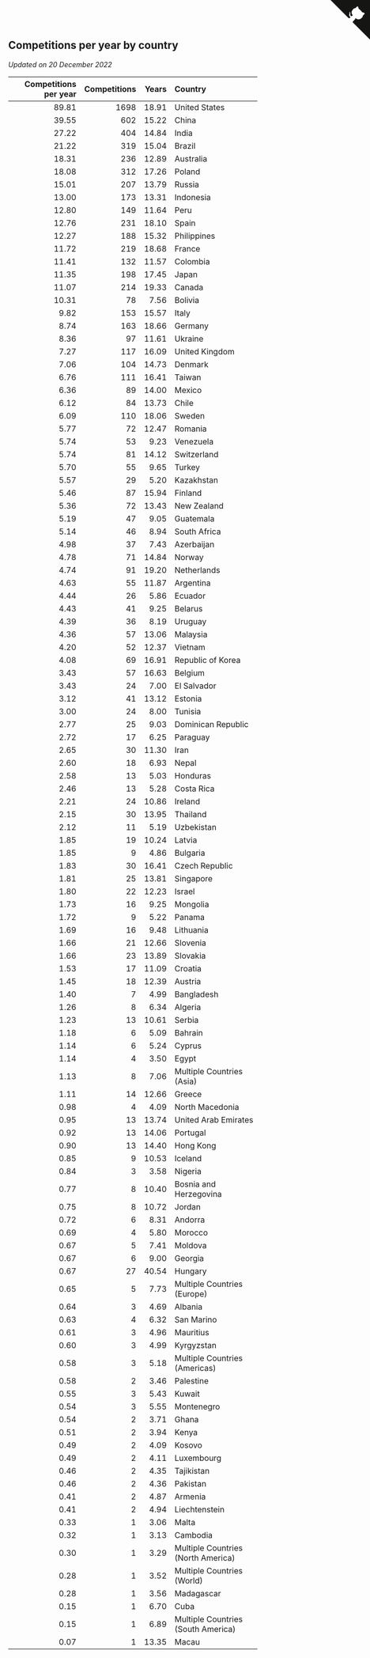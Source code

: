 ## Competitions per year by country

*Updated on 20 December 2022*

| Competitions per year | Competitions | Years | Country |
| ---: | ---: | ---: | :--- |
| 89.81 | 1698 | 18.91 | United States |
| 39.55 | 602 | 15.22 | China |
| 27.22 | 404 | 14.84 | India |
| 21.22 | 319 | 15.04 | Brazil |
| 18.31 | 236 | 12.89 | Australia |
| 18.08 | 312 | 17.26 | Poland |
| 15.01 | 207 | 13.79 | Russia |
| 13.00 | 173 | 13.31 | Indonesia |
| 12.80 | 149 | 11.64 | Peru |
| 12.76 | 231 | 18.10 | Spain |
| 12.27 | 188 | 15.32 | Philippines |
| 11.72 | 219 | 18.68 | France |
| 11.41 | 132 | 11.57 | Colombia |
| 11.35 | 198 | 17.45 | Japan |
| 11.07 | 214 | 19.33 | Canada |
| 10.31 | 78 | 7.56 | Bolivia |
| 9.82 | 153 | 15.57 | Italy |
| 8.74 | 163 | 18.66 | Germany |
| 8.36 | 97 | 11.61 | Ukraine |
| 7.27 | 117 | 16.09 | United Kingdom |
| 7.06 | 104 | 14.73 | Denmark |
| 6.76 | 111 | 16.41 | Taiwan |
| 6.36 | 89 | 14.00 | Mexico |
| 6.12 | 84 | 13.73 | Chile |
| 6.09 | 110 | 18.06 | Sweden |
| 5.77 | 72 | 12.47 | Romania |
| 5.74 | 53 | 9.23 | Venezuela |
| 5.74 | 81 | 14.12 | Switzerland |
| 5.70 | 55 | 9.65 | Turkey |
| 5.57 | 29 | 5.20 | Kazakhstan |
| 5.46 | 87 | 15.94 | Finland |
| 5.36 | 72 | 13.43 | New Zealand |
| 5.19 | 47 | 9.05 | Guatemala |
| 5.14 | 46 | 8.94 | South Africa |
| 4.98 | 37 | 7.43 | Azerbaijan |
| 4.78 | 71 | 14.84 | Norway |
| 4.74 | 91 | 19.20 | Netherlands |
| 4.63 | 55 | 11.87 | Argentina |
| 4.44 | 26 | 5.86 | Ecuador |
| 4.43 | 41 | 9.25 | Belarus |
| 4.39 | 36 | 8.19 | Uruguay |
| 4.36 | 57 | 13.06 | Malaysia |
| 4.20 | 52 | 12.37 | Vietnam |
| 4.08 | 69 | 16.91 | Republic of Korea |
| 3.43 | 57 | 16.63 | Belgium |
| 3.43 | 24 | 7.00 | El Salvador |
| 3.12 | 41 | 13.12 | Estonia |
| 3.00 | 24 | 8.00 | Tunisia |
| 2.77 | 25 | 9.03 | Dominican Republic |
| 2.72 | 17 | 6.25 | Paraguay |
| 2.65 | 30 | 11.30 | Iran |
| 2.60 | 18 | 6.93 | Nepal |
| 2.58 | 13 | 5.03 | Honduras |
| 2.46 | 13 | 5.28 | Costa Rica |
| 2.21 | 24 | 10.86 | Ireland |
| 2.15 | 30 | 13.95 | Thailand |
| 2.12 | 11 | 5.19 | Uzbekistan |
| 1.85 | 19 | 10.24 | Latvia |
| 1.85 | 9 | 4.86 | Bulgaria |
| 1.83 | 30 | 16.41 | Czech Republic |
| 1.81 | 25 | 13.81 | Singapore |
| 1.80 | 22 | 12.23 | Israel |
| 1.73 | 16 | 9.25 | Mongolia |
| 1.72 | 9 | 5.22 | Panama |
| 1.69 | 16 | 9.48 | Lithuania |
| 1.66 | 21 | 12.66 | Slovenia |
| 1.66 | 23 | 13.89 | Slovakia |
| 1.53 | 17 | 11.09 | Croatia |
| 1.45 | 18 | 12.39 | Austria |
| 1.40 | 7 | 4.99 | Bangladesh |
| 1.26 | 8 | 6.34 | Algeria |
| 1.23 | 13 | 10.61 | Serbia |
| 1.18 | 6 | 5.09 | Bahrain |
| 1.14 | 6 | 5.24 | Cyprus |
| 1.14 | 4 | 3.50 | Egypt |
| 1.13 | 8 | 7.06 | Multiple Countries (Asia) |
| 1.11 | 14 | 12.66 | Greece |
| 0.98 | 4 | 4.09 | North Macedonia |
| 0.95 | 13 | 13.74 | United Arab Emirates |
| 0.92 | 13 | 14.06 | Portugal |
| 0.90 | 13 | 14.40 | Hong Kong |
| 0.85 | 9 | 10.53 | Iceland |
| 0.84 | 3 | 3.58 | Nigeria |
| 0.77 | 8 | 10.40 | Bosnia and Herzegovina |
| 0.75 | 8 | 10.72 | Jordan |
| 0.72 | 6 | 8.31 | Andorra |
| 0.69 | 4 | 5.80 | Morocco |
| 0.67 | 5 | 7.41 | Moldova |
| 0.67 | 6 | 9.00 | Georgia |
| 0.67 | 27 | 40.54 | Hungary |
| 0.65 | 5 | 7.73 | Multiple Countries (Europe) |
| 0.64 | 3 | 4.69 | Albania |
| 0.63 | 4 | 6.32 | San Marino |
| 0.61 | 3 | 4.96 | Mauritius |
| 0.60 | 3 | 4.99 | Kyrgyzstan |
| 0.58 | 3 | 5.18 | Multiple Countries (Americas) |
| 0.58 | 2 | 3.46 | Palestine |
| 0.55 | 3 | 5.43 | Kuwait |
| 0.54 | 3 | 5.55 | Montenegro |
| 0.54 | 2 | 3.71 | Ghana |
| 0.51 | 2 | 3.94 | Kenya |
| 0.49 | 2 | 4.09 | Kosovo |
| 0.49 | 2 | 4.11 | Luxembourg |
| 0.46 | 2 | 4.35 | Tajikistan |
| 0.46 | 2 | 4.36 | Pakistan |
| 0.41 | 2 | 4.87 | Armenia |
| 0.41 | 2 | 4.94 | Liechtenstein |
| 0.33 | 1 | 3.06 | Malta |
| 0.32 | 1 | 3.13 | Cambodia |
| 0.30 | 1 | 3.29 | Multiple Countries (North America) |
| 0.28 | 1 | 3.52 | Multiple Countries (World) |
| 0.28 | 1 | 3.56 | Madagascar |
| 0.15 | 1 | 6.70 | Cuba |
| 0.15 | 1 | 6.89 | Multiple Countries (South America) |
| 0.07 | 1 | 13.35 | Macau |


<a href="https://github.com/jonatanklosko/wca_statistics" class="github-corner" aria-label="View source on Github"><svg width="80" height="80" viewBox="0 0 250 250" style="fill:#151513; color:#fff; position: absolute; top: 0; border: 0; right: 0;" aria-hidden="true"><path d="M0,0 L115,115 L130,115 L142,142 L250,250 L250,0 Z"></path><path d="M128.3,109.0 C113.8,99.7 119.0,89.6 119.0,89.6 C122.0,82.7 120.5,78.6 120.5,78.6 C119.2,72.0 123.4,76.3 123.4,76.3 C127.3,80.9 125.5,87.3 125.5,87.3 C122.9,97.6 130.6,101.9 134.4,103.2" fill="currentColor" style="transform-origin: 130px 106px;" class="octo-arm"></path><path d="M115.0,115.0 C114.9,115.1 118.7,116.5 119.8,115.4 L133.7,101.6 C136.9,99.2 139.9,98.4 142.2,98.6 C133.8,88.0 127.5,74.4 143.8,58.0 C148.5,53.4 154.0,51.2 159.7,51.0 C160.3,49.4 163.2,43.6 171.4,40.1 C171.4,40.1 176.1,42.5 178.8,56.2 C183.1,58.6 187.2,61.8 190.9,65.4 C194.5,69.0 197.7,73.2 200.1,77.6 C213.8,80.2 216.3,84.9 216.3,84.9 C212.7,93.1 206.9,96.0 205.4,96.6 C205.1,102.4 203.0,107.8 198.3,112.5 C181.9,128.9 168.3,122.5 157.7,114.1 C157.9,116.9 156.7,120.9 152.7,124.9 L141.0,136.5 C139.8,137.7 141.6,141.9 141.8,141.8 Z" fill="currentColor" class="octo-body"></path></svg></a><style>.github-corner:hover .octo-arm{animation:octocat-wave 560ms ease-in-out}@keyframes octocat-wave{0%,100%{transform:rotate(0)}20%,60%{transform:rotate(-25deg)}40%,80%{transform:rotate(10deg)}}@media (max-width:500px){.github-corner:hover .octo-arm{animation:none}.github-corner .octo-arm{animation:octocat-wave 560ms ease-in-out}}</style>
